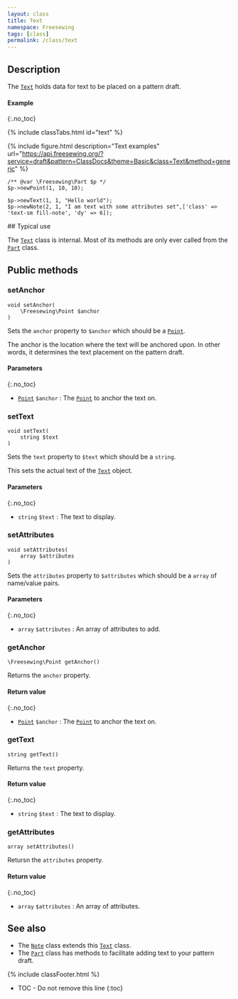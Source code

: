 ```yaml
---
layout: class
title: Text
namespace: Freesewing
tags: [class]
permalink: /class/text
---
```

## Description 

The [`Text`](text) holds data for text to be placed on a pattern draft.

#### Example
{:.no_toc}

{% include classTabs.html
    id="text" 
%}

<div class="tab-content">
<div role="tabpanel" class="tab-pane active" id="text-result">

{% include figure.html 
    description="Text examples"
    url="https://api.freesewing.org/?service=draft&pattern=ClassDocs&theme=Basic&class=Text&method=generic"
%}

</div>
<div role="tabpanel" class="tab-pane" id="text-code" markdown="1">

```php?start_inline=1
/** @var \Freesewing\Part $p */
$p->newPoint(1, 10, 10);

$p->newText(1, 1, "Hello world");
$p->newNote(2, 1, "I am text with some attributes set",['class' => 'text-sm fill-note', 'dy' => 6]);
```

</div>
</div>
## Typical use

The [`Text`](text) class is internal. Most of its methods are only
ever called from the [`Part`](part) class. 

## Public methods

### setAnchor

```php?start_inline=1
void setAnchor( 
    \Freesewing\Point $anchor 
)
```
Sets the `anchor` property to `$anchor` which should be a [`Point`](point).

The anchor is the location where the text will be anchored upon. 
In other words, it determines the text placement on the pattern draft.

#### Parameters
{:.no_toc}

- [`Point`](point) `$anchor` : The [`Point`](point) to anchor the text on.

### setText

```php?start_inline=1
void setText( 
    string $text 
)
```
Sets the `text` property to `$text` which should be a `string`.

This sets the actual text of the [`Text`](text) object.

#### Parameters
{:.no_toc}

- `string` `$text` : The text to display.

### setAttributes

```php?start_inline=1
void setAttributes( 
    array $attributes 
)
```
Sets the `attributes` property to `$attributes` which should be a `array`
of name/value pairs.

#### Parameters
{:.no_toc}

- `array` `$attributes` : An array of attributes to add.

### getAnchor

```php?start_inline=1
\Freesewing\Point getAnchor()
```
Returns the `anchor` property.

#### Return value
{:.no_toc}

- [`Point`](point) `$anchor` : The [`Point`](point) to anchor the text on.

### getText

```php?start_inline=1
string getText()
```
Returns the `text` property.

#### Return value
{:.no_toc}

- `string` `$text` : The text to display.

### getAttributes

```php?start_inline=1
array setAttributes()
```
Retursn the `attributes` property.

#### Return value
{:.no_toc}

- `array` `$attributes` : An array of attributes.

## See also

- The [`Note`](note) class extends this [`Text`](text) class.
- The [`Part`](part) class has methods to facilitate adding text to your pattern draft.

{% include classFooter.html %}
* TOC - Do not remove this line
{:toc}

